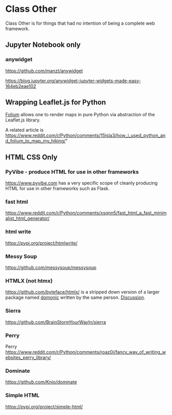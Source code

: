 # Class Other

Class Other is for things that had no intention of being a complete web framework.


## Jupyter Notebook only

### anywidget

https://github.com/manzt/anywidget

https://blog.jupyter.org/anywidget-jupyter-widgets-made-easy-164eb2eae102


## Wrapping Leaflet.js for Python

[Folium](https://github.com/python-visualization/folium) allows one to render maps in pure Python via
abstraction of the Leaflet.js library.

A related article is https://www.reddit.com/r/Python/comments/15lsla3/how_i_used_python_and_folium_to_map_my_hiking/"

## HTML CSS Only

### PyVibe - produce HTML for use in other frameworks

https://www.pyvibe.com has a very specific scope of cleanly producing HTML for use in other
frameworks such as Flask.

### fast html 
https://www.reddit.com/r/Python/comments/xsqnn5/fast_html_a_fast_minimalist_html_generator/

### html write

https://pypi.org/project/htmlwrite/


### Messy Soup

https://github.com/messysoup/messysoup


### HTMLX (not htmx)
https://github.com/byteface/htmlx/ is a stripped down version of a larger package named [domonic](https://github.com/byteface/domonic/) written by the same person. [Discussion](https://www.reddit.com/r/Python/comments/sp1o4e/htmlx_a_pure_python_dom/).

### Sierra
https://github.com/BrainStormYourWayIn/sierra

### Perry
Perry https://www.reddit.com/r/Python/comments/roaz0i/fancy_way_of_writing_websites_perry_library/

### Dominate
https://github.com/Knio/dominate

### Simple HTML
https://pypi.org/project/simple-html/

